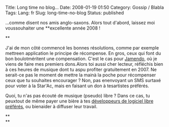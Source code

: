 Title: Long time no blog...
Date: 2008-01-19 01:50
Category: Gossip / Blabla
Tags:
Lang: fr
Slug: long-time-no-blog
Status: published

...comme disent nos amis anglo-saxons. Alors tout d'abord, laissez moi voussouhaiter une **excellente année 2008 !  
  
**

J'ai de mon côté commencé les bonnes résolutions, comme par exemple mettreen application le principe de récompense. En gros, ceux qui font du bon boulotméritent une compensation. C'est le cas pour [Jamendo](\%22http://www.jamendo.fr\%22), où je viens de faire mes premiers dons.Alors toi aussi cher lecteur, réfléchis bien à ces heures de musique dont tu aspu profiter gratuitement en 2007. Ne serait-ce pas le moment de mettre la mainà la poche pour récompenser ceux que tu souhaites encourager ? Non, pas enenvoyant un SMS surtaxé pour voter à la Star'Ac, mais en faisant un don à tesartistes préférés.

Quoi, tu n'as pas écouté de musique (pseudo) libre ? Dans ce cas, tu peuxtout de même payer une bière à tes [développeurs de logiciel libre préférés](\%22http://www.gnome.org\%22), ou bienaider à diffuser leur travail.

**  
**
